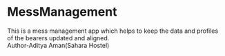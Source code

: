 # MessManagement
This is a mess management  app which helps to keep the data and profiles of the bearers updated and aligned.
<br>
Author-Aditya Aman(Sahara Hostel)
